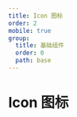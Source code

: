 ```yaml
---
title: Icon 图标
order: 2
mobile: true
group:
  title: 基础组件
  order: 0
  path: base
---
```


# Icon 图标

<code src="../demo/Icon.tsx"></code>
<API src="../src/Icon.tsx"></API>
